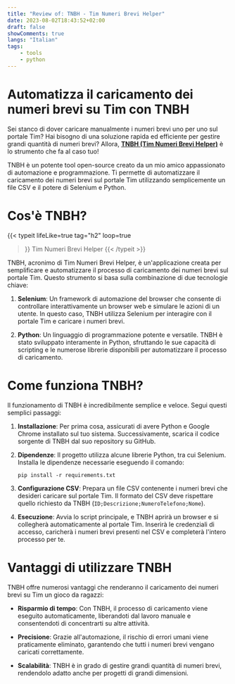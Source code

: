 ```yaml
---
title: "Review of: TNBH - Tim Numeri Brevi Helper"
date: 2023-08-02T18:43:52+02:00
draft: false
showComments: true
langs: "Italian"
tags:
    - tools
    - python
---
```




# Automatizza il caricamento dei numeri brevi su Tim con TNBH

Sei stanco di dover caricare manualmente i numeri brevi uno per uno sul portale Tim? Hai bisogno di una soluzione rapida ed efficiente per gestire grandi quantità di numeri brevi? Allora, [**TNBH (Tim Numeri Brevi Helper)**](https://github.com/Marcellone/TNBH) è lo strumento che fa al caso tuo!

TNBH è un potente tool open-source creato da un mio amico appassionato di automazione e programmazione. Ti permette di automatizzare il caricamento dei numeri brevi sul portale Tim utilizzando semplicemente un file CSV e il potere di Selenium e Python.

# Cos'è TNBH?

{{< typeit 
  lifeLike=true
  tag="h2"
  loop=true
>}}
Tim Numeri Brevi Helper
{{< /typeit >}}

TNBH, acronimo di Tim Numeri Brevi Helper, è un'applicazione creata per semplificare e automatizzare il processo di caricamento dei numeri brevi sul portale Tim. Questo strumento si basa sulla combinazione di due tecnologie chiave:

1. **Selenium**: Un framework di automazione del browser che consente di controllare interattivamente un browser web e simulare le azioni di un utente. In questo caso, TNBH utilizza Selenium per interagire con il portale Tim e caricare i numeri brevi.

2. **Python**: Un linguaggio di programmazione potente e versatile. TNBH è stato sviluppato interamente in Python, sfruttando le sue capacità di scripting e le numerose librerie disponibili per automatizzare il processo di caricamento.

# Come funziona TNBH?

Il funzionamento di TNBH è incredibilmente semplice e veloce. Segui questi semplici passaggi:

1. **Installazione**: Per prima cosa, assicurati di avere Python e Google Chrome installato sul tuo sistema.
   Successivamente, scarica il codice sorgente di TNBH dal suo repository su GitHub.

2. **Dipendenze**: Il progetto utilizza alcune librerie Python, tra cui Selenium. Installa le dipendenze necessarie eseguendo il comando:
   ```
   pip install -r requirements.txt
   ```

3. **Configurazione CSV**: Prepara un file CSV contenente i numeri brevi che desideri caricare sul portale Tim.
   Il formato del CSV deve rispettare quello richiesto da TNBH (`ID;Descrizione;NumeroTelefono;Nome`).

4. **Esecuzione**: Avvia lo script principale, e TNBH aprirà un browser e si collegherà automaticamente al portale Tim.
   Inserirà le credenziali di accesso, caricherà i numeri brevi presenti nel CSV e completerà l'intero processo per te.


# Vantaggi di utilizzare TNBH

TNBH offre numerosi vantaggi che renderanno il caricamento dei numeri brevi su Tim un gioco da ragazzi:

- **Risparmio di tempo**: Con TNBH, il processo di caricamento viene eseguito automaticamente, liberandoti dal lavoro manuale e consentendoti di concentrarti su altre attività.

- **Precisione**: Grazie all'automazione, il rischio di errori umani viene praticamente eliminato, garantendo che tutti i numeri brevi vengano caricati correttamente.

- **Scalabilità**: TNBH è in grado di gestire grandi quantità di numeri brevi, rendendolo adatto anche per progetti di grandi dimensioni.